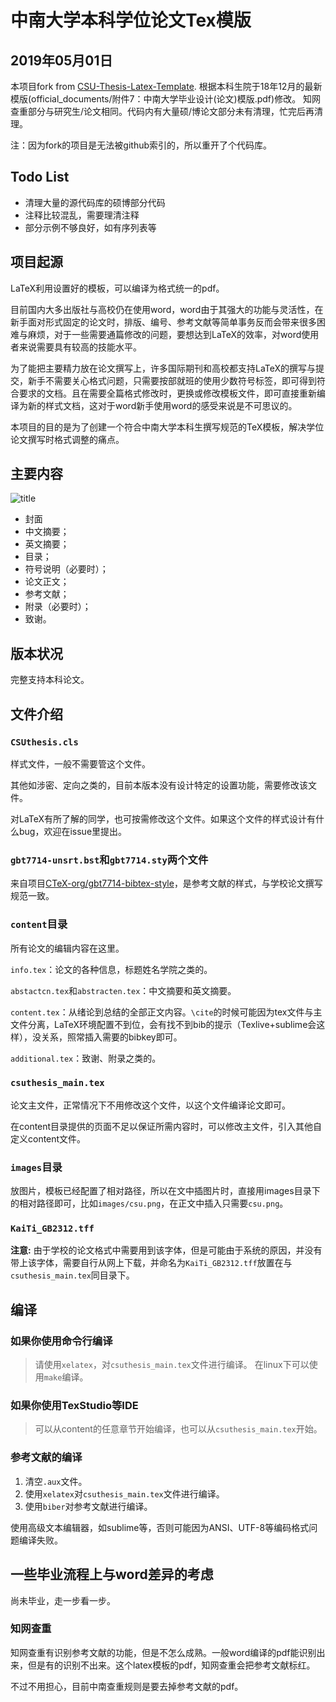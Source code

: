 # 中南大学本科学位论文Tex模版

## 2019年05月01日
本项目fork from [CSU-Thesis-Latex-Template](https://github.com/CSGrandeur/CSU-Thesis-LaTeX-Template). 根据本科生院于18年12月的最新模版(official_documents/附件7：中南大学毕业设计(论文)模版.pdf)修改。
知网查重部分与研究生/论文相同。代码内有大量硕/博论文部分未有清理，忙完后再清理。

注：因为fork的项目是无法被github索引的，所以重开了个代码库。

## Todo List
- 清理大量的源代码库的硕博部分代码
- 注释比较混乱，需要理清注释
- 部分示例不够良好，如有序列表等


## 项目起源

LaTeX利用设置好的模板，可以编译为格式统一的pdf。

目前国内大多出版社与高校仍在使用word，word由于其强大的功能与灵活性，在新手面对形式固定的论文时，排版、编号、参考文献等简单事务反而会带来很多困难与麻烦，对于一些需要通篇修改的问题，要想达到LaTeX的效率，对word使用者来说需要具有较高的技能水平。

为了能把主要精力放在论文撰写上，许多国际期刊和高校都支持LaTeX的撰写与提交，新手不需要关心格式问题，只需要按部就班的使用少数符号标签，即可得到符合要求的文档。且在需要全篇格式修改时，更换或修改模板文件，即可直接重新编译为新的样式文档，这对于word新手使用word的感受来说是不可思议的。

本项目的目的是为了创建一个符合中南大学本科生撰写规范的TeX模板，解决学位论文撰写时格式调整的痛点。

## 主要内容

![title](images/csu.png)

- 封面
- 中文摘要；
- 英文摘要；
- 目录；
- 符号说明（必要时）；
- 论文正文；
- 参考文献；
- 附录（必要时）；
- 致谢。

## 版本状况

完整支持本科论文。


## 文件介绍

### `CSUthesis.cls`

样式文件，一般不需要管这个文件。

其他如涉密、定向之类的，目前本版本没有设计特定的设置功能，需要修改该文件。

对LaTeX有所了解的同学，也可按需修改这个文件。如果这个文件的样式设计有什么bug，欢迎在issue里提出。

### `gbt7714-unsrt.bst`和`gbt7714.sty`两个文件

来自项目[CTeX-org/gbt7714-bibtex-style](https://github.com/CTeX-org/gbt7714-bibtex-style)，是参考文献的样式，与学校论文撰写规范一致。


### `content`目录

所有论文的编辑内容在这里。

`info.tex`：论文的各种信息，标题姓名学院之类的。

`abstactcn.tex`和`abstracten.tex`：中文摘要和英文摘要。

`content.tex`：从绪论到总结的全部正文内容。`\cite`的时候可能因为tex文件与主文件分离，LaTeX环境配置不到位，会有找不到bib的提示（Texlive+sublime会这样），没关系，照常插入需要的bibkey即可。


`additional.tex`：致谢、附录之类的。


### `csuthesis_main.tex`

论文主文件，正常情况下不用修改这个文件，以这个文件编译论文即可。

在content目录提供的页面不足以保证所需内容时，可以修改主文件，引入其他自定义content文件。

### `images`目录

放图片，模板已经配置了相对路径，所以在文中插图片时，直接用images目录下的相对路径即可，比如`images/csu.png`，在正文中插入只需要`csu.png`。

### `KaiTi_GB2312.tff`

__注意:__ 由于学校的论文格式中需要用到该字体，但是可能由于系统的原因，并没有带上该字体，需要自行从网上下载，并命名为`KaiTi_GB2312.tff`放置在与`csuthesis_main.tex`同目录下。

## 编译

### 如果你使用命令行编译
> 请使用`xelatex`，对`csuthesis_main.tex`文件进行编译。
> 在linux下可以使用`make`编译。

### 如果你使用TexStudio等IDE
> 可以从content的任意章节开始编译，也可以从`csuthesis_main.tex`开始。

### 参考文献的编译
1. 清空`.aux`文件。
2. 使用`xelatex`对`csuthesis_main.tex`文件进行编译。
3. 使用`biber`对参考文献进行编译。


使用高级文本编辑器，如sublime等，否则可能因为ANSI、UTF-8等编码格式问题编译失败。


## 一些毕业流程上与word差异的考虑

尚未毕业，走一步看一步。

### 知网查重
知网查重有识别参考文献的功能，但是不怎么成熟。一般word编译的pdf能识别出来，但是有的识别不出来。这个latex模板的pdf，知网查重会把参考文献标红。

不过不用担心，目前中南查重规则是要去掉参考文献的pdf。



